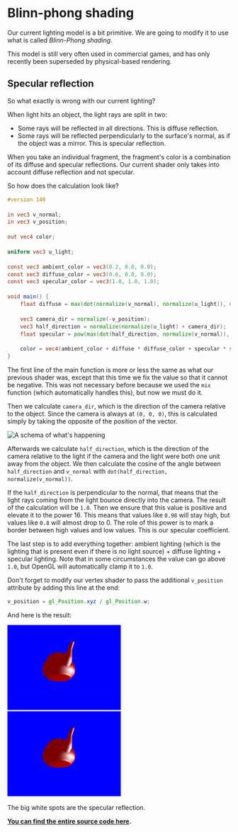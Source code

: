 # Blinn-phong shading

Our current lighting model is a bit primitive.
We are going to modify it to use what is called *Blinn-Phong shading*.

This model is still very often used in commercial games, and has only recently been
superseded by physical-based rendering.

## Specular reflection

So what exactly is wrong with our current lighting?

When light hits an object, the light rays are split in two:

 - Some rays will be reflected in all directions. This is diffuse reflection.
 - Some rays will be reflected perpendicularly to the surface's normal, as if the object was a
   mirror. This is specular reflection.

When you take an individual fragment, the fragment's color is a combination of its diffuse and
specular reflections. Our current shader only takes into account diffuse reflection and not
specular.

So how does the calculation look like?

```glsl
#version 140

in vec3 v_normal;
in vec3 v_position;

out vec4 color;

uniform vec3 u_light;

const vec3 ambient_color = vec3(0.2, 0.0, 0.0);
const vec3 diffuse_color = vec3(0.6, 0.0, 0.0);
const vec3 specular_color = vec3(1.0, 1.0, 1.0);

void main() {
    float diffuse = max(dot(normalize(v_normal), normalize(u_light)), 0.0);

    vec3 camera_dir = normalize(-v_position);
    vec3 half_direction = normalize(normalize(u_light) + camera_dir);
    float specular = pow(max(dot(half_direction, normalize(v_normal)), 0.0), 16.0);

    color = vec4(ambient_color + diffuse * diffuse_color + specular * specular_color, 1.0);
}
```

The first line of the main function is more or less the same as what our previous shader was,
except that this time we fix the value so that it cannot be negative. This was not necessary
before because we used the `mix` function (which automatically handles this), but now we must
do it.

Then we calculate `camera_dir`, which is the direction of the camera relative to the object.
Since the camera is always at `(0, 0, 0)`, this is calculated simply by taking the opposite
of the position of the vector.

![A schema of what's happening](resources/resources/tuto-13-specular.png)

Afterwards we calculate `half_direction`, which is the direction of the camera relative to
the light if the camera and the light were both one unit away from the object. We then
calculate the cosine of the angle between `half_direction` and `v_normal` with
`dot(half_direction, normalize(v_normal))`.

If the `half_direction` is perpendicular to the normal, that means that the light rays coming
from the light bounce directly into the camera. The result of the calculation will be `1.0`.
Then we ensure that this value is positive and elevate it to the power 16. This means that
values like `0.98` will stay high, but values like `0.8` will almost drop to 0. The role of this
power is to mark a border between high values and low values. This is our specular coefficient.

The last step is to add everything together: ambient lighting (which is the lighting that
is present even if there is no light source) + diffuse lighting + specular lighting. Note that
in some circumstances the value can go above `1.0`, but OpenGL will automatically clamp it
to `1.0`.

Don't forget to modify our vertex shader to pass the additional `v_position` attribute by
adding this line at the end:

```glsl
v_position = gl_Position.xyz / gl_Position.w;
```

And here is the result:

![Result](resources/tuto-13-result.png) ![Result](resources/tuto-13-result.png)

The big white spots are the specular reflection.

**[You can find the entire source code here](https://github.com/glium/glium/blob/master/examples/tutorial-13.rs).**
